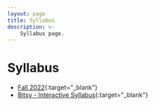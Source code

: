 ```yaml
---
layout: page
title: Syllabus
description: >-
    Syllabus page.
---
```


# Syllabus

* [Fall 2022](/assets/Syllabus_F2022_CIS350-01_Fredericks.pdf){:target="_blank"}
* [Bitsy - Interactive Syllabus](https://efredericks.github.io/CIS-three-fitsy/){:target="_blank"}